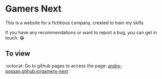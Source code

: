 # Gamers Next

This is a website for a fictitious company, created to train my skills

If you have any recommendations or want to report a bug, you can get in touch.  :grin:

## To view

:octocat: Go to github pages to access the page: <a href="https://andre-possan.github.io/gamers-next/" target="_blank">andre-possan.github.io/gamers-next</a>